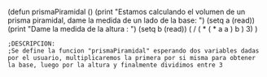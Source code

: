 (defun prismaPiramidal ()
	(print "Estamos calculando el volumen de un prisma piramidal, dame la medida de un lado de la base: ")
	(setq a (read))
	(print "Dame la medida de la altura
    : ")
    (setq b (read))
	( / ( * ( * a a ) b ) 3)
	)


	;DESCRIPCION:
	;Se define la funcion "prismaPiramidal" esperando dos variables dadas por el usuario, multiplicaremos la primera por si misma para obtener la base, luego por la altura y finalmente dividimos entre 3